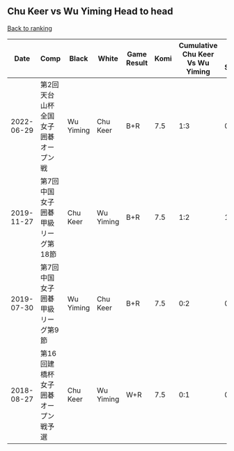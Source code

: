 ## Chu Keer vs Wu Yiming Head to head

[Back to ranking](../../index.md)




| **Date** | **Comp** | **Black** | **White** | **Game Result** | **Komi** | **Cumulative Chu Keer Vs Wu Yiming** | **Chu Keer Streak** | **Wu Yiming Streak** | 
| --- | --- | --- | --- | --- | --- | --- | --- | --- |
| 2022-06-29 | 第2回天台山杯全国女子囲碁オープン戦 | Wu Yiming | Chu Keer | B+R | 7.5 | 1:3 | 0 | 1 | 
| 2019-11-27 | 第7回中国女子囲碁甲級リーグ第18節 | Chu Keer | Wu Yiming | B+R | 7.5 | 1:2 | 1 | 0 | 
| 2019-07-30 | 第7回中国女子囲碁甲級リーグ第9節 | Wu Yiming | Chu Keer | B+R | 7.5 | 0:2 | 0 | 2 | 
| 2018-08-27 | 第16回建橋杯女子囲碁オープン戦予選 | Chu Keer | Wu Yiming | W+R | 7.5 | 0:1 | 0 | 1 |





